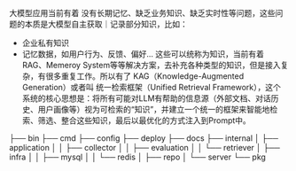 大模型应用当前有着 没有长期记忆、缺乏业务知识、缺乏实时性等问题，这些问题的本质是大模型自主获取｜记录部分知识，比如：
- 企业私有知识
- 记忆数据，如用户行为、反馈、偏好...
这些可以统称为知识，当前有着 RAG、Memeroy System等等解决方案，去补充各种类型的知识，但是接入复杂，有很多重复工作。所以有了 KAG（Knowledge-Augmented Generation）或者叫 统一检索框架（Unified Retrieval Framework），这个系统的核心思想是：将所有可能对LLM有帮助的信息源（外部文档、对话历史、用户画像等）视为可检索的“知识”，并建立一个统一的框架来智能地检索、筛选、整合这些知识，最后以最优化的方式注入到Prompt中。


├── bin
├── cmd
├── config
├── deploy
├── docs
├── internal
│   ├── application
│   │   ├── collector
│   │   ├── evaluation
│   │   └── retriever
│   ├── infra
│   │   ├── mysql
│   │   └── redis
│   ├── repo
│   └── server
└── pkg